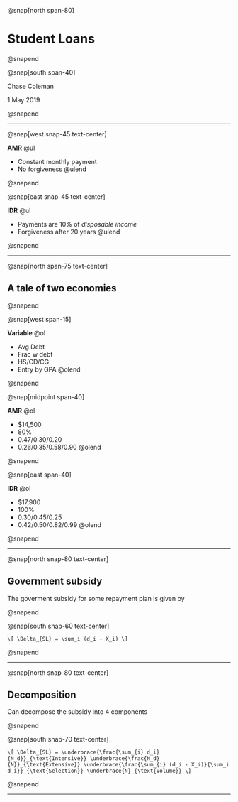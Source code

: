 @snap[north span-80]

# Student Loans

@snapend

@snap[south span-40]

Chase Coleman

1 May 2019

@snapend

---

@snap[west snap-45 text-center]

**AMR**
@ul
- Constant monthly payment
- No forgiveness
@ulend

@snapend

@snap[east snap-45 text-center]

**IDR**
@ul
- Payments are 10% of _disposable income_
- Forgiveness after 20 years
@ulend

@snapend

---

@snap[north span-75 text-center]

## A tale of two economies

@snapend

@snap[west span-15]

**Variable**
@ol
- Avg Debt
- Frac w debt
- HS/CD/CG
- Entry by GPA
@olend

@snapend

@snap[midpoint span-40]

**AMR**
@ol
- $14,500
- 80\%
- 0.47/0.30/0.20
- 0.26/0.35/0.58/0.90
@olend

@snapend

@snap[east span-40]

**IDR**
@ol
- $17,900
- 100\%
- 0.30/0.45/0.25
- 0.42/0.50/0.82/0.99
@olend

@snapend

---

@snap[north snap-80 text-center]

## Government subsidy

The goverment subsidy for some repayment plan is given by

@snapend

@snap[south snap-60 text-center]

`\[
  \Delta_{SL} = \sum_i (d_i - X_i)
\]`

@snapend

---

@snap[north snap-80 text-center]

## Decomposition

Can decompose the subsidy into 4 components

@snapend


@snap[south snap-70 text-center]

`\[
  \Delta_{SL} =
    \underbrace{\frac{\sum_{i} d_i}{N_d}}_{\text{Intensive}}
    \underbrace{\frac{N_d}{N}}_{\text{Extensive}}
    \underbrace{\frac{\sum_{i} (d_i - X_i)}{\sum_i d_i}}_{\text{Selection}}
    \underbrace{N}_{\text{Volume}}
\]`

@snapend

---

